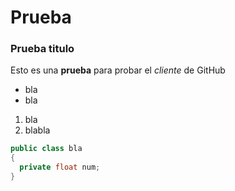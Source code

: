 Prueba
======

### Prueba titulo
Esto es una **prueba** para probar el *cliente* de GitHub

* bla
* bla



1. bla
3. blabla

```csharp
public class bla
{
  private float num;
}
```
